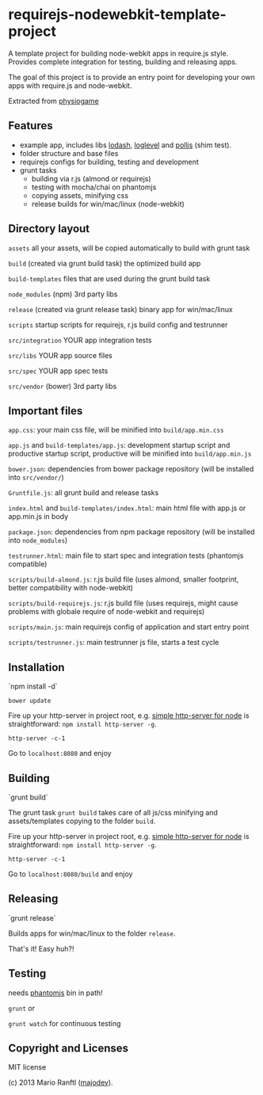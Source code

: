 <h1>requirejs-nodewebkit-template-project</h1>

A template project for building node-webkit apps in require.js style. Provides complete integration for testing, building and releasing apps.

The goal of this project is to provide an entry point for developing your own apps with require.js and node-webkit.

Extracted from <a href="https://github.com/majodev/physiogame">physiogame</a>

<h2>Features</h2>

* example app, includes libs <a href="http://lodash.com/">lodash</a>, <a href="https://github.com/pimterry/loglevel">loglevel</a> and <a href="https://github.com/mtrpcic/polljs">polljs</a> (shim test).
* folder structure and base files
* requirejs configs for building, testing and development
* grunt tasks
  * building via r.js (almond or requirejs)
  * testing with mocha/chai on phantomjs
  * copying assets, minifying css
  * release builds for win/mac/linux (node-webkit)

<h2>Directory layout</h2>

`assets` all your assets, will be copied automatically to build with grunt task

`build` (created via grunt build task) the optimized build app

`build-templates` files that are used during the grunt build task

`node_modules` (npm) 3rd party libs

`release` (created via grunt release task) binary app for win/mac/linux

`scripts` startup scripts for requirejs, r.js build config and testrunner

`src/integration` YOUR app integration tests

`src/libs` YOUR app source files

`src/spec` YOUR app spec tests

`src/vendor` (bower) 3rd party libs

<h2>Important files</h2>

`app.css`: your main css file, will be minified into `build/app.min.css`

`app.js` and `build-templates/app.js`: development startup script and productive startup script, productive will be minified into `build/app.min.js`

`bower.json`: dependencies from bower package repository (will be installed into `src/vendor/`)

`Gruntfile.js`: all grunt build and release tasks

`index.html` and `build-templates/index.html`: main html file with app.js or app.min.js in body

`package.json`: dependencies from npm package repository (will be installed into `node_modules`)

`testrunner.html`: main file to start spec and integration tests (phantomjs compatible)

`scripts/build-almond.js`: r.js build file (uses almond, smaller footprint, better compatibility with node-webkit)

`scripts/build-requirejs.js`: r.js build file (uses requirejs, might cause problems with globale require of node-webkit and requirejs)

`scripts/main.js`: main requirejs config of application and start entry point

`scripts/testrunner.js`: main testrunner js file, starts a test cycle

<h2>Installation</h2>
`npm install -d`

`bower update`

Fire up your http-server in project root, e.g. <a href="https://npmjs.org/package/http-server">simple http-server for node</a> is straightforward: `npm install http-server -g`.

`http-server -c-1`

Go to `localhost:8080` and enjoy

<h2>Building</h2>
`grunt build`

The grunt task `grunt build` takes care of all js/css minifying and assets/templates copying to the folder `build`. 

Fire up your http-server in project root, e.g. <a href="https://npmjs.org/package/http-server">simple http-server for node</a> is straightforward: `npm install http-server -g`.

`http-server -c-1`

Go to `localhost:8080/build` and enjoy

<h2>Releasing</h2>
`grunt release`

Builds apps for win/mac/linux to the folder `release`. 

That's it! Easy huh?!

<h2>Testing</h2>
needs <a href="http://phantomjs.org/">phantomjs</a> bin in path!

`grunt` or 

`grunt watch` for continuous testing

<h2>Copyright and Licenses</h2>
MIT license

(c) 2013 Mario Ranftl (<a href="http://www.majodev.com">majodev</a>).